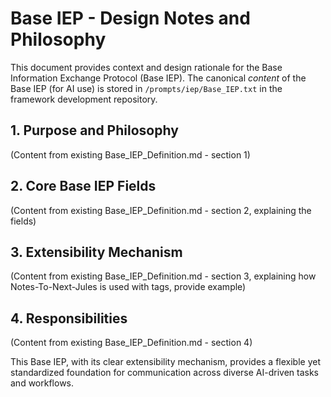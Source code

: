 # Base IEP - Design Notes and Philosophy

This document provides context and design rationale for the Base Information Exchange Protocol (Base IEP). The canonical *content* of the Base IEP (for AI use) is stored in `/prompts/iep/Base_IEP.txt` in the framework development repository.

## 1. Purpose and Philosophy
(Content from existing Base_IEP_Definition.md - section 1)

## 2. Core Base IEP Fields
(Content from existing Base_IEP_Definition.md - section 2, explaining the fields)

## 3. Extensibility Mechanism
(Content from existing Base_IEP_Definition.md - section 3, explaining how Notes-To-Next-Jules is used with tags, provide example)

## 4. Responsibilities
(Content from existing Base_IEP_Definition.md - section 4)

This Base IEP, with its clear extensibility mechanism, provides a flexible yet standardized foundation for communication across diverse AI-driven tasks and workflows.
